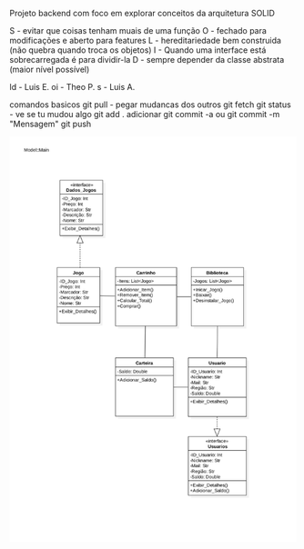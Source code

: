 Projeto backend com foco em explorar conceitos da arquitetura SOLID

S - evitar que coisas tenham muais de uma função
O - fechado para modificações e aberto para features
L - hereditariedade bem construida (não quebra quando troca os objetos)
I - Quando uma interface está sobrecarregada é para dividir-la
D - sempre depender da classe abstrata (maior nível possível)

ld - Luis E.
oi - Theo P.
s  - Luis A.

comandos basicos
git pull - pegar mudancas dos outros
git fetch
git status - ve se tu mudou algo
git add . adicionar
git commit -a ou git commit -m "Mensagem"
git push


![GraficoDeClasse](grafico_legal.png)